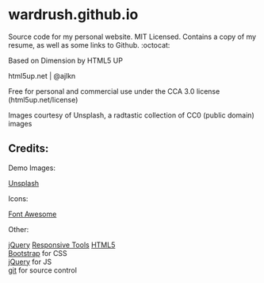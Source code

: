 wardrush.github.io
================================================================================

Source code for my personal website. MIT Licensed. Contains a copy of my resume, 
as well as some links to Github. :octocat:

Based on Dimension by HTML5 UP

html5up.net | @ajlkn

Free for personal and commercial use under the CCA 3.0 license (html5up.net/license)

Images courtesy of Unsplash, a radtastic collection of CC0 (public domain) images

## Credits: 

Demo Images: 

[Unsplash](unsplash.com)

Icons: 

[Font Awesome](fontawesome.io)

Other: 

[jQuery](jquery.com) 
[Responsive Tools](github.com/ajlkn/responsive-tools) 
[HTML5](https://developers.google.com/web/)  
[Bootstrap](http://getbootstrap.com/) for CSS  
[jQuery](https://jquery.com/) for JS  
[git](https://git-scm.com/) for source control

